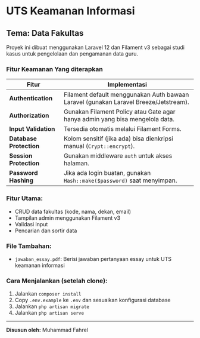 # UTS Keamanan Informasi

## Tema: Data Fakultas

Proyek ini dibuat menggunakan Laravel 12 dan Filament v3 sebagai studi kasus untuk pengelolaan dan pengamanan data guru.


### Fitur Keamanan Yang diterapkan
| Fitur                   | Implementasi                                                                         |
| ----------------------- | ------------------------------------------------------------------------------------ |
| **Authentication**      | Filament default menggunakan Auth bawaan Laravel (gunakan Laravel Breeze/Jetstream). |
| **Authorization**       | Gunakan Filament Policy atau Gate agar hanya admin yang bisa mengelola data.         |
| **Input Validation**    | Tersedia otomatis melalui Filament Forms.                                            |
| **Database Protection** | Kolom sensitif (jika ada) bisa dienkripsi manual (`Crypt::encrypt`).                 |
| **Session Protection**  | Gunakan middleware `auth` untuk akses halaman.                                       |
| **Password Hashing**    | Jika ada login buatan, gunakan `Hash::make($password)` saat menyimpan.               |


### Fitur Utama:
- CRUD data fakultas (kode, nama, dekan, email)
- Tampilan admin menggunakan Filament v3
- Validasi input
- Pencarian dan sortir data

### File Tambahan:
- `jawaban_essay.pdf`: Berisi jawaban pertanyaan essay untuk UTS keamanan informasi

### Cara Menjalankan (setelah clone):
1. Jalankan `composer install`
2. Copy `.env.example` ke `.env` dan sesuaikan konfigurasi database
3. Jalankan `php artisan migrate`
4. Jalankan `php artisan serve`

---
**Disusun oleh:** Muhammad Fahrel
